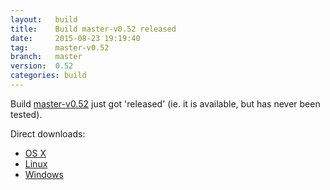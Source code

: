 ```yaml
---
layout:   build
title:    Build master-v0.52 released
date:     2015-08-23 19:19:40
tag:      master-v0.52
branch:   master
version:  0.52
categories: build
---
```

Build [master-v0.52][github-release] just got 'released' (ie. it is available, but has never been tested).

Direct downloads:

  - [OS X][osx-download]
  - [Linux][linux-download]
  - [Windows][windows-download]

[osx-download]: https://github.com/cor/LD33/releases/download/master-v0.52/osx_master-v0.52.zip
[linux-download]: https://github.com/cor/LD33/releases/download/master-v0.52/linux_master-v0.52.zip
[windows-download]: https://github.com/cor/LD33/releases/download/master-v0.52/windows_master-v0.52.zip
[github-release]: https://github.com/cor/LD33/releases/tag/master-v0.52
